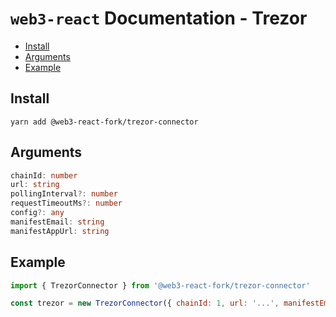# `web3-react` Documentation - Trezor

- [Install](#install)
- [Arguments](#arguments)
- [Example](#example)

## Install
`yarn add @web3-react-fork/trezor-connector`

## Arguments
```typescript
chainId: number
url: string
pollingInterval?: number
requestTimeoutMs?: number
config?: any
manifestEmail: string
manifestAppUrl: string
```

## Example
```javascript
import { TrezorConnector } from '@web3-react-fork/trezor-connector'

const trezor = new TrezorConnector({ chainId: 1, url: '...', manifestEmail: '...', manifestAppUrl: '...' })
```
